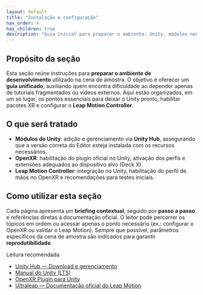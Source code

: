 ```yaml
---
layout: default
title: "Instalação e configuração"
nav_order: 4
has_children: true
description: "Guia inicial para preparar o ambiente: Unity, módulos necessários, OpenXR e Leap Motion Controller."
---
```


## Propósito da seção
Esta seção reúne instruções para **preparar o ambiente de desenvolvimento** utilizado na cena de amostra. O objetivo é oferecer um **guia unificado**, auxiliando quem encontra dificuldade ao depender apenas de tutoriais fragmentados ou vídeos externos. Aqui estão organizados, em um só lugar, os pontos essenciais para deixar o Unity pronto, habilitar pacotes XR e configurar o **Leap Motion Controller**.

## O que será tratado
- **Módulos do Unity**: adição e gerenciamento via **Unity Hub**, assegurando que a versão correta do Editor esteja instalada com os recursos necessários.  
- **OpenXR**: habilitação do plugin oficial no Unity, ativação dos perfis e extensões adequados ao dispositivo alvo (Deck X).  
- **Leap Motion Controller**: integração no Unity, habilitação do perfil de mãos no OpenXR e recomendações para testes iniciais.

## Como utilizar esta seção
Cada página apresenta um **briefing contextual**, seguido por **passo a passo** e referências diretas à documentação oficial. O leitor pode percorrer os tópicos em ordem ou acessar apenas o ponto necessário (ex.: configurar o OpenXR ou validar o Leap Motion). Sempre que possível, parâmetros específicos da cena de amostra são indicados para garantir **reprodutibilidade**.

Leitura recomendada  
- [Unity Hub — Download e gerenciamento](https://unity.com/download)  
- [Manual do Unity (LTS)](https://docs.unity3d.com/2022.3/Documentation/Manual/UnityManual.html)  
- [OpenXR Plugin para Unity](https://docs.unity3d.com/Packages/com.unity.xr.openxr@1.15/manual/index.html)  
- [Ultraleap — Documentação oficial do Leap Motion](https://docs.ultraleap.com/)
